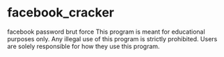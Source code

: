# facebook_cracker
facebook password brut force This program is meant for educational purposes only. Any illegal use of this program is strictly prohibited. Users are solely responsible for how they use this program. 
